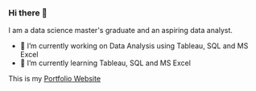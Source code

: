 ### Hi there 👋

I am a data science master's graduate and an aspiring data analyst.

- 🔭 I’m currently working on Data Analysis using Tableau, SQL and MS Excel
- 🌱 I’m currently learning Tableau, SQL and MS Excel

This is my <a href="https://junaid1702.github.io/Junaid-Portfolio/" target="_blank">Portfolio Website</a>
<!--
**Junaid1702/Junaid1702** is a ✨ _special_ ✨ repository because its `README.md` (this file) appears on your GitHub profile.

Here are some ideas to get you started:

- 🔭 I’m currently working on Data Analysis using Tableau, SQL and MS Excel
- 🌱 I’m currently learning Tableau, SQL and MS Excel
- 👯 I’m looking to collaborate on ...
- 🤔 I’m looking for help with ...
- 💬 Ask me about ...
- 📫 How to reach me: ...
- 😄 Pronouns: ...
- ⚡ Fun fact: ...
-->
